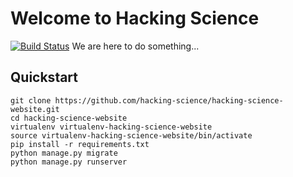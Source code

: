 # Welcome to Hacking Science
[![Build Status](https://travis-ci.org/hacking-science/hacking-science-website.svg?branch=master)](https://travis-ci.org/hacking-science/hacking-science-website)
We are here to do something...

## Quickstart
````
git clone https://github.com/hacking-science/hacking-science-website.git
cd hacking-science-website
virtualenv virtualenv-hacking-science-website
source virtualenv-hacking-science-website/bin/activate
pip install -r requirements.txt
python manage.py migrate
python manage.py runserver
````

